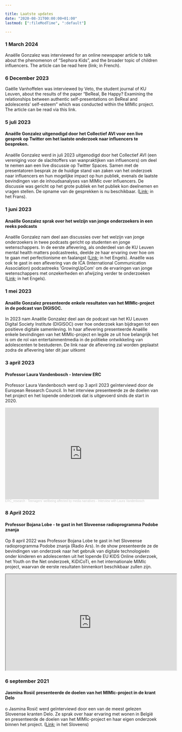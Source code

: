 ```yaml
---

title: Laatste updates
date: "2020-08-31T00:00:00+01:00"
lastmod: [":fileModTime", ":default"]

---
```


### 1 March 2024

Anaëlle Gonzalez was interviewed for an online newspaper article to talk about the phenomenon of “Sephora Kids”, and the broader topic of children influencers. The article can be read here (link; in French).

### 6 December 2023

Gaëlle Vanhoffelen was interviewed by Veto, the student journal of KU Leuven, about the results of the paper “BeReal, Be Happy? Examining the relationships between authentic self-presentations on BeReal and adolescents’ self-esteem” which was conducted within the MIMIc project. The article can be read via this link.

### 5 juli 2023

#### Anaëlle Gonzalez uitgenodigd door het Collectief AVI voor een live gesprek op Twitter om het laatste onderzoek naar influencers te bespreken.
Anaëlle Gonzalez werd in juli 2023 uitgenodigd door het Collectief AVI (een vereniging voor de slachtoffers van wanpraktijken van influencers) om deel te nemen aan een live discussie op Twitter Spaces. Samen met de presentatoren besprak ze de huidige stand van zaken van het onderzoek naar influencers en hun mogelijke impact op hun publiek, evenals de laatste bevindingen van de inhoudsanalyses van MIMIc over influencers. De discussie was gericht op het grote publiek en het publiek kon deelnemen en vragen stellen. De opname van de gesprekken is nu beschikbaar. ([Link](https://twitter.com/collectifAvi/status/1676674762641231878?s=20); in het Frans).

### 1 juni 2023

#### Anaëlle Gonzalez sprak over het welzijn van jonge onderzoekers in een reeks podcasts
Anaëlle Gonzalez nam deel aan discussies over het welzijn van jonge onderzoekers in twee podcasts gericht op studenten en jonge wetenschappers. In de eerste aflevering, als onderdeel van de KU Leuven mental health matters podcastreeks, deelde ze haar ervaring over hoe om te gaan met perfectionisme en faalangst ([Link](https://open.spotify.com/episode/4tHTgZXCxGqY4rGqky9tMJ?si=AhQdXNWkRn6LGtJ-FZnhnA); in het Engels). Anaëlle was ook te gast in een aflevering van de ICA (International Communication Association) podcastreeks 'GrowingUpCom' om de ervaringen van jonge wetenschappers met onzekerheden en afwijzing verder te onderzoeken ([Link](https://open.spotify.com/episode/1xSyTAKBoDGjWBbfP6ivo6?si=fee54b78db1d49a0); in het Engels).

### 1 mei 2023

#### Anaëlle Gonzalez presenteerde enkele resultaten van het MIMIc-project in de podcast van DIGISOC.
In 2023 nam Anaëlle Gonzalez deel aan de podcast van het KU Leuven Digital Society Institute (DIGISOC) over hoe onderzoek kan bijdragen tot een positieve digitale samenleving. In haar aflevering presenteerde Anaëlle enkele bevindingen van het MIMIc-project en legde ze uit hoe belangrijk het is om de rol van entertainmentmedia in de politieke ontwikkeling van adolescenten te bestuderen. De link naar de aflevering zal worden geplaatst zodra de aflevering later dit jaar uitkomt

### 3 april 2023

#### Professor Laura Vandenbosch - Interview ERC
Professor Laura Vandenbosch werd op 3 april 2023 geïnterviewd door de European Research Council. In het interview presenteerde ze de doelen van het project en het lopende onderzoek dat is uitgevoerd sinds de start in 2020.

<iframe width="100%" height="300" scrolling="no" frameborder="no" allow="autoplay" src="https://w.soundcloud.com/player/?url=https%3A//api.soundcloud.com/tracks/1481849380&color=%23ff5500&auto_play=false&hide_related=false&show_comments=true&show_user=true&show_reposts=false&show_teaser=true&visual=true"></iframe><div style="font-size: 10px; color: #cccccc;line-break: anywhere;word-break: normal;overflow: hidden;white-space: nowrap;text-overflow: ellipsis; font-family: Interstate,Lucida Grande,Lucida Sans Unicode,Lucida Sans,Garuda,Verdana,Tahoma,sans-serif;font-weight: 100;"><a href="https://soundcloud.com/erc_research" title="ERC_research" target="_blank" style="color: #cccccc; text-decoration: none;">ERC_research</a> · <a href="https://soundcloud.com/erc_research/teenagers-wellbeing-affected-by-media-narratives-interview-with-laura-vandenbosch" title="Teenagers’ wellbeing affected by media narratives - Interview with Laura Vandenbosch" target="_blank" style="color: #cccccc; text-decoration: none;">Teenagers’ wellbeing affected by media narratives - Interview with Laura Vandenbosch</a></div>

### 8 April 2022

#### Professor Bojana Lobe - te gast in het Sloveense radioprogramma Podobe znanja
Op 8 april 2022 was Professor Bojana Lobe te gast in het Sloveense radioprogramma Podobe znanja (Radio Ars). In de show presenteerde ze de bevindingen van onderzoek naar het gebruik van digitale technologieën onder kinderen en adolescenten uit het lopende EU KIDS Online onderzoek, het Youth on the Net onderzoek, KiDiCoTi, en het internationale MIMIc project, waarvan de eerste resultaten binnenkort beschikbaar zullen zijn.

<html>
   <head>
      <title>HTML Video embed</title>
   </head>
   <body>
      <iframe width="560" height="315" src="https://ars.rtvslo.si/podkast/podobe-znanja/526/174862885"></iframe>
      </iframe>
   </body>
</html>

### 6 september 2021

#### Jasmina Rosič presenteerde de doelen van het MIMIc-project in de krant Delo
o	Jasmina Rosič werd geïnterviewd door een van de meest gelezen Sloveense kranten Delo. Ze sprak over haar ervaring met wonen in België en presenteerde de doelen van het MIMIc-project en haar eigen onderzoek binnen het project. ([Link](https://www.delo.si/novice/znanoteh/mladostniki-so-slabo-raziskana-druzbena-skupina/); in het Sloveens)